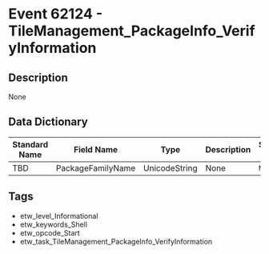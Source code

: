 # Event 62124 - TileManagement_PackageInfo_VerifyInformation

## Description
None

## Data Dictionary
|Standard Name|Field Name|Type|Description|Sample Value|
|---|---|---|---|---|
|TBD|PackageFamilyName|UnicodeString|None|`None`|

## Tags
* etw_level_Informational
* etw_keywords_Shell
* etw_opcode_Start
* etw_task_TileManagement_PackageInfo_VerifyInformation
